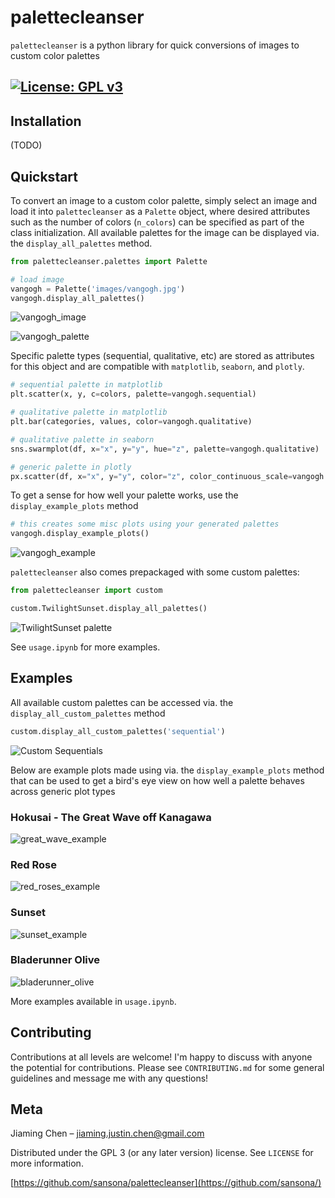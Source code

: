 # palettecleanser
`palettecleanser` is a python library for quick conversions of images to custom color palettes

[![License: GPL v3](https://img.shields.io/badge/License-GPLv3-blue.svg)](https://www.gnu.org/licenses/gpl-3.0)
---
## Installation
(TODO)

## Quickstart
To convert an image to a custom color palette, simply select an image and load it into `palettecleanser` as a `Palette` object, where desired attributes such as the number of colors (`n_colors`) can be specified as part of the class initialization. All available palettes for the image can be displayed via. the `display_all_palettes` method.
```py
from palettecleanser.palettes import Palette

# load image
vangogh = Palette('images/vangogh.jpg')
vangogh.display_all_palettes()
```

![vangogh_image](images/vangogh_small.png?raw=true "Starry Night")

![vangogh_palette](images/examples/vangogh_palettes.png "Vangogh palette Examples")

Specific palette types (sequential, qualitative, etc) are stored as attributes for this object and are compatible with `matplotlib`, `seaborn`, and `plotly`.
```py
# sequential palette in matplotlib
plt.scatter(x, y, c=colors, palette=vangogh.sequential)

# qualitative palette in matplotlib
plt.bar(categories, values, color=vangogh.qualitative)

# qualitative palette in seaborn
sns.swarmplot(df, x="x", y="y", hue="z", palette=vangogh.qualitative)

# generic palette in plotly
px.scatter(df, x="x", y="y", color="z", color_continuous_scale=vangogh.plotly)
```
To get a sense for how well your palette works, use the `display_example_plots` method
```py
# this creates some misc plots using your generated palettes
vangogh.display_example_plots()
```
![vangogh_example](images/examples/vangogh_output.png)

`palettecleanser` also comes prepackaged with some custom palettes:
```py
from palettecleanser import custom

custom.TwilightSunset.display_all_palettes()
```
![TwilightSunset palette](images/examples/sunset_palettes.png)

See `usage.ipynb` for more examples.

## Examples
All available custom palettes can be accessed via. the `display_all_custom_palettes` method
```py
custom.display_all_custom_palettes('sequential')
```
![Custom Sequentials](images/examples/custom_sequentials.png)

Below are example plots made using via. the `display_example_plots` method that can be used to get a bird's eye view on how well a palette behaves across generic plot types
### Hokusai - The Great Wave off Kanagawa
![great_wave_example](images/examples/great_wave_output.png)

### Red Rose
![red_roses_example](images/examples/red_roses_output.png)

### Sunset
![sunset_example](images/examples/sunset_output.png)

### Bladerunner Olive
![bladerunner_olive](images/examples/bladerunner_olive_output.png)

More examples available in `usage.ipynb`.

## Contributing
Contributions at all levels are welcome! I'm happy to discuss with anyone the potential for contributions. Please see `CONTRIBUTING.md` for some general guidelines and message me with any questions!

## Meta
Jiaming Chen –  jiaming.justin.chen@gmail.com

Distributed under the GPL 3 (or any later version) license. See ``LICENSE`` for more information.

[https://github.com/sansona/palettecleanser](https://github.com/sansona/)